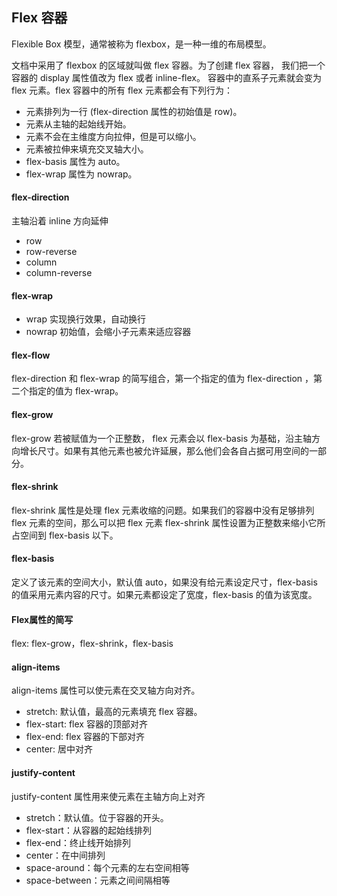 ## Flex 容器
Flexible Box 模型，通常被称为 flexbox，是一种一维的布局模型。

文档中采用了 flexbox 的区域就叫做 flex 容器。为了创建 flex 容器， 我们把一个容器的 display 属性值改为 flex 或者 inline-flex。 容器中的直系子元素就会变为 flex 元素。flex 容器中的所有 flex 元素都会有下列行为：

- 元素排列为一行 (flex-direction 属性的初始值是 row)。
- 元素从主轴的起始线开始。
- 元素不会在主维度方向拉伸，但是可以缩小。
- 元素被拉伸来填充交叉轴大小。
- flex-basis 属性为 auto。
- flex-wrap 属性为 nowrap。

#### flex-direction
主轴沿着 inline 方向延伸
- row
- row-reverse
- column
- column-reverse

#### flex-wrap
- wrap 实现换行效果，自动换行
- nowrap 初始值，会缩小子元素来适应容器

#### flex-flow
flex-direction 和 flex-wrap 的简写组合，第一个指定的值为 flex-direction ，第二个指定的值为 flex-wrap。

#### flex-grow
flex-grow 若被赋值为一个正整数， flex 元素会以 flex-basis 为基础，沿主轴方向增长尺寸。如果有其他元素也被允许延展，那么他们会各自占据可用空间的一部分。

#### flex-shrink
flex-shrink 属性是处理 flex 元素收缩的问题。如果我们的容器中没有足够排列 flex 元素的空间，那么可以把 flex 元素 flex-shrink 属性设置为正整数来缩小它所占空间到 flex-basis 以下。

#### flex-basis
定义了该元素的空间大小，默认值 auto，如果没有给元素设定尺寸，flex-basis 的值采用元素内容的尺寸。如果元素都设定了宽度，flex-basis 的值为该宽度。

#### Flex属性的简写
flex: flex-grow，flex-shrink，flex-basis

#### align-items
align-items 属性可以使元素在交叉轴方向对齐。

- stretch: 默认值，最高的元素填充 flex 容器。
- flex-start: flex 容器的顶部对齐
- flex-end: flex 容器的下部对齐
- center: 居中对齐

#### justify-content
justify-content 属性用来使元素在主轴方向上对齐

- stretch：默认值。位于容器的开头。
- flex-start：从容器的起始线排列
- flex-end：终止线开始排列
- center：在中间排列
- space-around：每个元素的左右空间相等
- space-between：元素之间间隔相等
